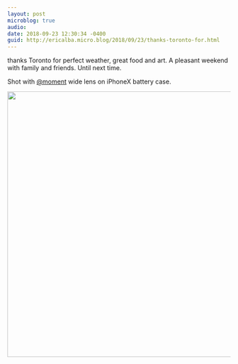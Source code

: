 ```yaml
---
layout: post
microblog: true
audio: 
date: 2018-09-23 12:30:34 -0400
guid: http://ericalba.micro.blog/2018/09/23/thanks-toronto-for.html
---
```

thanks Toronto for perfect weather, great food and art. A pleasant weekend with family and friends. Until next time.

Shot with [@moment](https://micro.blog/moment) wide lens on iPhoneX battery case.

<img src="http://micro.ericalba.com/uploads/2018/bfef4c2f5b.jpg" width="600" height="600" />
